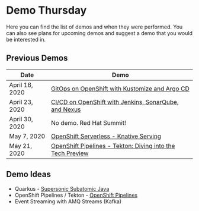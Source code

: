 # Demo Thursday

Here you can find the list of demos and when they were performed.  You can also see plans for upcoming demos and suggest a demo that you would be interested in.

## Previous Demos

| Date           | Demo                                                                                                             |
| -------------- | ---------------------------------------------------------------------------------------------------------------- |
| April 16, 2020 | [GitOps on OpenShift with Kustomize and Argo CD](https://github.com/demo-thursday/gitops-kustomize-argocd)       |
| April 23, 2020 | [CI/CD on OpenShift with Jenkins, SonarQube, and Nexus](https://github.com/demo-thursday/cicd-openshift-jenkins) |
| April 30, 2020 | No demo. Red Hat Summit!                                                                                         |
| May 7, 2020    | [OpenShift Serverless - Knative Serving](https://github.com/demo-thursday/openshift-serverless-knative-serving)                                                                           |
| May 21, 2020   | [OpenShift Pipelines - Tekton: Diving into the Tech Preview](https://github.com/demo-thursday/openshift-pipelines-tekton) |


## Demo Ideas

* Quarkus - [Supersonic Subatomic Java](https://quarkus.io/)
* OpenShift Pipelines / Tekton - [OpenShift Pipelines](https://www.openshift.com/learn/topics/pipelines)
* Event Streaming with AMQ Streams (Kafka)
